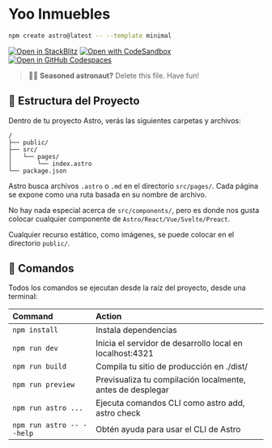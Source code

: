 # Yoo Inmuebles

```sh
npm create astro@latest -- --template minimal
```

[![Open in StackBlitz](https://developer.stackblitz.com/img/open_in_stackblitz.svg)](https://stackblitz.com/github/withastro/astro/tree/latest/examples/minimal)
[![Open with CodeSandbox](https://assets.codesandbox.io/github/button-edit-lime.svg)](https://codesandbox.io/p/sandbox/github/withastro/astro/tree/latest/examples/minimal)
[![Open in GitHub Codespaces](https://github.com/codespaces/badge.svg)](https://codespaces.new/withastro/astro?devcontainer_path=.devcontainer/minimal/devcontainer.json)

> 🧑‍🚀 **Seasoned astronaut?** Delete this file. Have fun!

## 🚀 Estructura del Proyecto

Dentro de tu proyecto Astro, verás las siguientes carpetas y archivos:

```text
/
├── public/
├── src/
│   └── pages/
│       └── index.astro
└── package.json
```

Astro busca archivos `.astro` o `.md` en el directorio `src/pages/`. Cada página se expone como una ruta basada en su nombre de archivo.

No hay nada especial acerca de `src/components/`, pero es donde nos gusta colocar cualquier componente de `Astro/React/Vue/Svelte/Preact`.

Cualquier recurso estático, como imágenes, se puede colocar en el directorio `public/`.

## 🧞 Comandos

Todos los comandos se ejecutan desde la raíz del proyecto, desde una terminal:

| Command                   | Action                                                      |
| :------------------------ | :---------------------------------------------------------- |
| `npm install`             | Instala dependencias                                        |
| `npm run dev`             | Inicia el servidor de desarrollo local en localhost:4321    |
| `npm run build`           | Compila tu sitio de producción en ./dist/                   |
| `npm run preview`         | Previsualiza tu compilación localmente, antes de desplegar  |
| `npm run astro ...`       | Ejecuta comandos CLI como astro add, astro check            |
| `npm run astro -- --help` | Obtén ayuda para usar el CLI de Astro                       |
